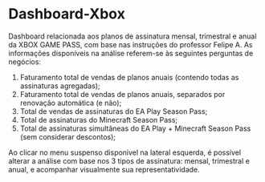 # Dashboard-Xbox
Dashboard relacionada aos planos de assinatura mensal, trimestral e anual da XBOX GAME PASS, com base nas instruções do professor Felipe A. As informações disponíveis na análise referem-se às seguintes perguntas de negócios:
1) Faturamento total de vendas de planos anuais (contendo todas as assinaturas agregadas);
2) Faturamento total de vendas de planos anuais, separados por renovação automática (e não);
3) Total de vendas de assinaturas do EA Play Season Pass;
4) Total de assinaturas do Minecraft Season Pass;
5) Total de assinaturas simultâneas do EA Play + Minecraft Season Pass (sem considerar descontos);

Ao clicar no menu suspenso disponivel na lateral esquerda, é possível alterar a análise com base nos 3 tipos de assinatura: mensal, trimestral e anual, e acompanhar visualmente sua representatividade. 
